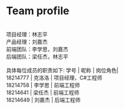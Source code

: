 # Team profile
<br/>
项目经理：林志平<br/>
产品经理：刘嘉杰<br/>
前端团队：李学思，刘嘉杰<br/>
后端团队：梁任杰，林志平<br/>
<br/>
具体每位成员的职责如下:
 学号    |  昵称  | 岗位角色|<br/>
18214777 | 克洛洛 | 项目经理，C#工程师<br/>
18214758 | 李学思 | 前端工程师<br/>
18214641 | 梁任杰 | 前端工程师<br/>
18214649 | 刘嘉杰 | 后端工程师<br/>
